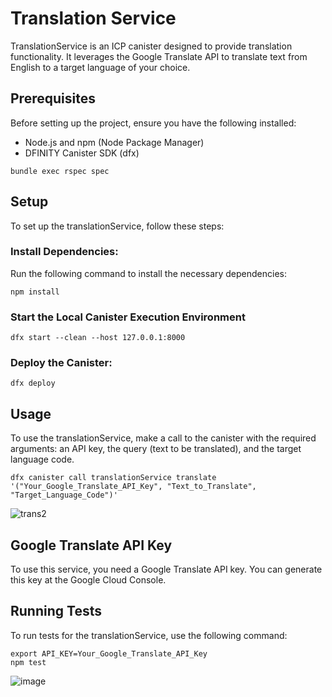 # Translation Service

TranslationService is an ICP canister designed to provide translation functionality. It leverages the Google Translate API to translate text from English to a target language of your choice.

## Prerequisites

Before setting up the project, ensure you have the following installed:

* Node.js and npm (Node Package Manager)
* DFINITY Canister SDK (dfx)

```
bundle exec rspec spec
```

## Setup

To set up the translationService, follow these steps:

###  Install Dependencies:
Run the following command to install the necessary dependencies:

```
npm install
```

### Start the Local Canister Execution Environment
```
dfx start --clean --host 127.0.0.1:8000
```

### Deploy the Canister:
```
dfx deploy
```

## Usage

To use the translationService, make a call to the canister with the required arguments: an API key, the query (text to be translated), and the target language code.


```
dfx canister call translationService translate '("Your_Google_Translate_API_Key", "Text_to_Translate", "Target_Language_Code")'

```
![trans2](https://github.com/blaz1988/icp_translation_service/assets/5670807/0e21720d-1769-49de-a548-bbafdd110ec5)


## Google Translate API Key
To use this service, you need a Google Translate API key. You can generate this key at the Google Cloud Console.

## Running Tests

To run tests for the translationService, use the following command:

```
export API_KEY=Your_Google_Translate_API_Key
npm test
```

![image](https://github.com/blaz1988/icp_translation_service/assets/5670807/b507fe5d-0ffa-4a7f-8b34-fd1fb6bf2496)

